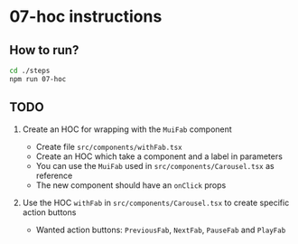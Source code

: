 # 07-hoc instructions

## How to run?

```Bash
cd ./steps
npm run 07-hoc
```

## TODO

1. Create an HOC for wrapping with the `MuiFab` component

   - Create file `src/components/withFab.tsx`
   - Create an HOC which take a component and a label in parameters
   - You can use the `MuiFab` used in `src/components/Carousel.tsx` as reference
   - The new component should have an `onClick` props

2. Use the HOC `withFab` in `src/components/Carousel.tsx` to create specific action buttons

   - Wanted action buttons: `PreviousFab`, `NextFab`, `PauseFab` and `PlayFab`
